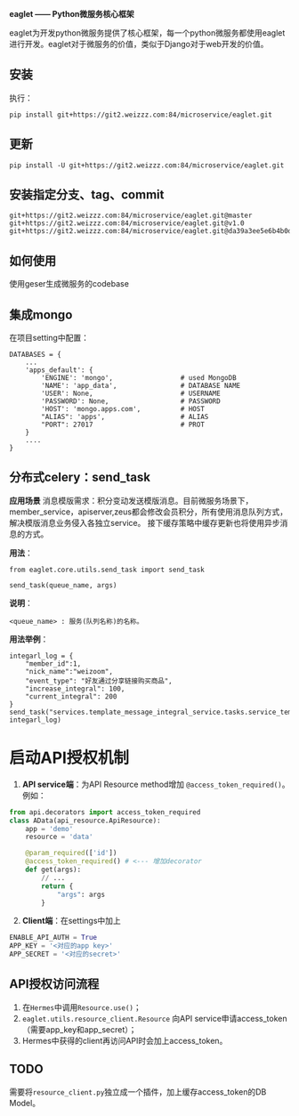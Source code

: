 **eaglet —— Python微服务核心框架**

eaglet为开发python微服务提供了核心框架，每一个python微服务都使用eaglet进行开发。eaglet对于微服务的价值，类似于Django对于web开发的价值。

## 安装 ##
执行：
```
pip install git+https://git2.weizzz.com:84/microservice/eaglet.git
```

## 更新

```
pip install -U git+https://git2.weizzz.com:84/microservice/eaglet.git
```

## 安装指定分支、tag、commit
```
git+https://git2.weizzz.com:84/microservice/eaglet.git@master
git+https://git2.weizzz.com:84/microservice/eaglet.git@v1.0
git+https://git2.weizzz.com:84/microservice/eaglet.git@da39a3ee5e6b4b0d3255bfef95601890afd80709
```

## 如何使用 ##
使用geser生成微服务的codebase

## 集成mongo ##
在项目setting中配置：
```
DATABASES = {
    ...
    'apps_default': {
        'ENGINE': 'mongo',                 # used MongoDB
        'NAME': 'app_data',                # DATABASE NAME
        'USER': None,                      # USERNAME
        'PASSWORD': None,                  # PASSWORD
        'HOST': 'mongo.apps.com',          # HOST
        "ALIAS": 'apps',                   # ALIAS
        "PORT": 27017                      # PROT
    }
    ....
}
```


## 分布式celery：send_task ##

**应用场景**
消息模版需求：积分变动发送模版消息。目前微服务场景下，member_service，apiserver,zeus都会修改会员积分，所有使用消息队列方式，解决模版消息业务侵入各独立service。
接下缓存策略中缓存更新也将使用异步消息的方式。

**用法**：

    from eaglet.core.utils.send_task import send_task

    send_task(queue_name, args)

**说明**：

    <queue_name> : 服务(队列名称)的名称。

**用法举例**：
    
    integarl_log = {
        "member_id":1,
        "nick_name":"weizoom",
        "event_type": "好友通过分享链接购买商品",
        "increase_integral": 100,
        "current_integral": 200
    }
    send_task("services.template_message_integral_service.tasks.service_tempate_message_integral", integarl_log)


# 启动API授权机制

1. **API service端**：为API Resource method增加 `@access_token_required()`。例如：
```python
from api.decorators import access_token_required
class AData(api_resource.ApiResource):
    app = 'demo'
    resource = 'data'

    @param_required(['id'])
    @access_token_required() # <--- 增加decorator
    def get(args):
        // ...
        return {
            "args": args
        }
```

2. **Client端**：在settings中加上
```python
ENABLE_API_AUTH = True
APP_KEY = '<对应的app key>'
APP_SECRET = '<对应的secret>'
```

## API授权访问流程

1. 在`Hermes`中调用`Resource.use()`；
2. `eaglet.utils.resource_client.Resource` 向API service申请access_token（需要app_key和app_secret）；
3. Hermes中获得的client再访问API时会加上access_token。

## TODO

需要将`resource_client.py`独立成一个插件，加上缓存access_token的DB Model。
